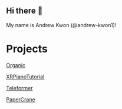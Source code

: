 ## Hi there 👋

<!--
**andrew-kwon1/andrew-kwon1** is a ✨ _special_ ✨ repository because its `README.md` (this file) appears on your GitHub profile.

Here are some ideas to get you started:

- 🔭 I’m currently working on ...
- 🌱 I’m currently learning ...
- 👯 I’m looking to collaborate on ...
- 🤔 I’m looking for help with ...
- 💬 Ask me about ...
- 📫 How to reach me: ...
- 😄 Pronouns: ...
- ⚡ Fun fact: ...
-->
My name is Andrew Kwon (@andrew-kwon1)!

# Projects

[Organic](https://github.com/ucsb-cs156-s24/proj-organic-s24-5pm-3)

[XRPianoTutorial](https://github.com/ritvibhatt/AAR)

[Teleformer](https://github.com/ucsb-cs148-w23/project-t05-telekineticgame)

[PaperCrane](https://github.com/okay-son/papercrane)
